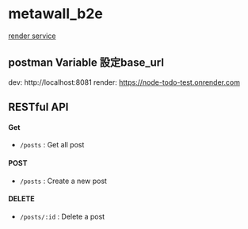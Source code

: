 # metawall_b2e
[render service](https://node-todo-test.onrender.com/)

## postman Variable 設定base_url
dev: http://localhost:8081
render: https://node-todo-test.onrender.com

## RESTful API

#### Get
* `/posts`                : Get all post

#### POST
* `/posts`                : Create a new post

#### DELETE
* `/posts/:id`                : Delete a post
